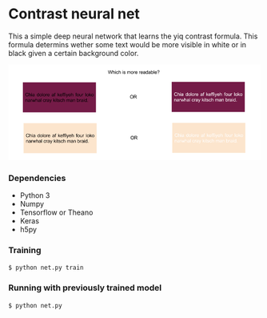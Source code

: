 # Contrast neural net

This a simple deep neural network that learns the yiq contrast formula. This formula determins wether some text would be more visible in white or in black given a certain background color.

![Contrast demo](images/contrast_demo.png)

### Dependencies
* Python 3
* Numpy
* Tensorflow or Theano
* Keras
* h5py

### Training

```
$ python net.py train
```

### Running with previously trained model
```
$ python net.py
```